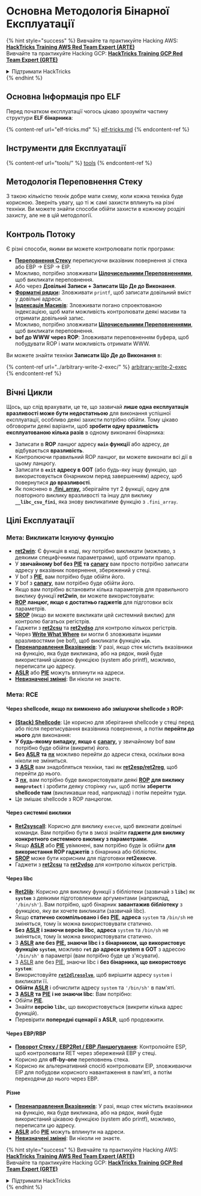 # Основна Методологія Бінарної Експлуатації

{% hint style="success" %}
Вивчайте та практикуйте Hacking AWS:<img src="/.gitbook/assets/arte.png" alt="" data-size="line">[**HackTricks Training AWS Red Team Expert (ARTE)**](https://training.hacktricks.xyz/courses/arte)<img src="/.gitbook/assets/arte.png" alt="" data-size="line">\
Вивчайте та практикуйте Hacking GCP: <img src="/.gitbook/assets/grte.png" alt="" data-size="line">[**HackTricks Training GCP Red Team Expert (GRTE)**<img src="/.gitbook/assets/grte.png" alt="" data-size="line">](https://training.hacktricks.xyz/courses/grte)

<details>

<summary>Підтримати HackTricks</summary>

* Перевірте [**плани підписки**](https://github.com/sponsors/carlospolop)!
* **Приєднуйтесь до** 💬 [**групи Discord**](https://discord.gg/hRep4RUj7f) або [**групи Telegram**](https://t.me/peass) або **слідкуйте** за нами в **Twitter** 🐦 [**@hacktricks\_live**](https://twitter.com/hacktricks\_live)**.**
* **Діліться хакерськими трюками, надсилаючи PR до** [**HackTricks**](https://github.com/carlospolop/hacktricks) та [**HackTricks Cloud**](https://github.com/carlospolop/hacktricks-cloud) репозиторіїв на GitHub.

</details>
{% endhint %}

## Основна Інформація про ELF

Перед початком експлуатації чогось цікаво зрозуміти частину структури **ELF бінарника**:

{% content-ref url="elf-tricks.md" %}
[elf-tricks.md](elf-tricks.md)
{% endcontent-ref %}

## Інструменти для Експлуатації

{% content-ref url="tools/" %}
[tools](tools/)
{% endcontent-ref %}

## Методологія Переповнення Стеку

З такою кількістю технік добре мати схему, коли кожна техніка буде корисною. Зверніть увагу, що ті ж самі захисти вплинуть на різні техніки. Ви можете знайти способи обійти захисти в кожному розділі захисту, але не в цій методології.

## Контроль Потоку

Є різні способи, якими ви можете контролювати потік програми:

* [**Переповнення Стеку**](../stack-overflow/) переписуючи вказівник повернення зі стека або EBP -> ESP -> EIP.
* Можливо, потрібно зловживати [**Цілочисельними Переповненнями**](../integer-overflow.md), щоб викликати переповнення.
* Або через **Довільні Записи + Записати Що Де до Виконання**.
* [**Форматні рядки**](../format-strings/)**:** Зловживати `printf`, щоб записати довільний вміст у довільні адреси.
* [**Індексація Масивів**](../array-indexing.md): Зловживати погано спроектованою індексацією, щоб мати можливість контролювати деякі масиви та отримати довільний запис.
* Можливо, потрібно зловживати [**Цілочисельними Переповненнями**](../integer-overflow.md), щоб викликати переповнення.
* **bof до WWW через ROP**: Зловживати переповненням буфера, щоб побудувати ROP і мати можливість отримати WWW.

Ви можете знайти техніки **Записати Що Де до Виконання** в:

{% content-ref url="../arbitrary-write-2-exec/" %}
[arbitrary-write-2-exec](../arbitrary-write-2-exec/)
{% endcontent-ref %}

## Вічні Цикли

Щось, що слід врахувати, це те, що зазвичай **лише одна експлуатація вразливості може бути недостатньою** для виконання успішної експлуатації, особливо деякі захисти потрібно обійти. Тому цікаво обговорити деякі варіанти, щоб **зробити одну вразливість експлуатованою кілька разів** в одному виконанні бінарника:

* Записати в **ROP** ланцюг адресу **`main` функції** або адресу, де відбувається **вразливість**.
* Контролюючи правильний ROP ланцюг, ви можете виконати всі дії в цьому ланцюгу.
* Записати в **`exit` адресу в GOT** (або будь-яку іншу функцію, що використовується бінарником перед завершенням) адресу, щоб повернутися **до вразливості**.
* Як пояснено в [**.fini\_array**](../arbitrary-write-2-exec/www2exec-.dtors-and-.fini\_array.md#eternal-loop)**,** зберігайте тут 2 функції, одну для повторного виклику вразливості та іншу для виклику **`__libc_csu_fini`**, яка знову викликатиме функцію з `.fini_array`.

## Цілі Експлуатації

### Мета: Викликати Існуючу функцію

* [**ret2win**](./#ret2win): Є функція в коді, яку потрібно викликати (можливо, з деякими специфічними параметрами), щоб отримати прапор.
* У **звичайному bof без** [**PIE**](../common-binary-protections-and-bypasses/pie/) **та** [**canary**](../common-binary-protections-and-bypasses/stack-canaries/) вам просто потрібно записати адресу у вказівник повернення, збережений у стеці.
* У bof з [**PIE**](../common-binary-protections-and-bypasses/pie/), вам потрібно буде обійти його.
* У bof з [**canary**](../common-binary-protections-and-bypasses/stack-canaries/), вам потрібно буде обійти його.
* Якщо вам потрібно встановити кілька параметрів для правильного виклику функції **ret2win**, ви можете використовувати:
* [**ROP**](./#rop-and-ret2...-techniques) **ланцюг, якщо є достатньо гаджетів** для підготовки всіх параметрів.
* [**SROP**](../rop-return-oriented-programing/srop-sigreturn-oriented-programming/) (якщо ви можете викликати цей системний виклик) для контролю багатьох регістрів.
* Гаджети з [**ret2csu**](../rop-return-oriented-programing/ret2csu.md) та [**ret2vdso**](../rop-return-oriented-programing/ret2vdso.md) для контролю кількох регістрів.
* Через [**Write What Where**](../arbitrary-write-2-exec/) ви могли б зловживати іншими вразливостями (не bof), щоб викликати функцію **`win`**.
* [**Перенаправлення Вказівників**](../stack-overflow/pointer-redirecting.md): У разі, якщо стек містить вказівники на функцію, яка буде викликана, або на рядок, який буде використаний цікавою функцією (system або printf), можливо, переписати цю адресу.
* [**ASLR**](../common-binary-protections-and-bypasses/aslr/) або [**PIE**](../common-binary-protections-and-bypasses/pie/) можуть вплинути на адреси.
* [**Невизначені змінні**](../stack-overflow/uninitialized-variables.md): Ви ніколи не знаєте.

### Мета: RCE

#### Через shellcode, якщо nx вимкнено або змішуючи shellcode з ROP:

* [**(Stack) Shellcode**](./#stack-shellcode): Це корисно для зберігання shellcode у стеці перед або після переписування вказівника повернення, а потім **перейти до нього** для виконання:
* **У будь-якому випадку, якщо є** [**canary**](../common-binary-protections-and-bypasses/stack-canaries/)**,** у звичайному bof вам потрібно буде обійти (викрити) його.
* **Без** [**ASLR**](../common-binary-protections-and-bypasses/aslr/) **та** [**nx**](../common-binary-protections-and-bypasses/no-exec-nx.md) можливо перейти до адреси стека, оскільки вона ніколи не зміниться.
* **З** [**ASLR**](../common-binary-protections-and-bypasses/aslr/) вам знадобляться техніки, такі як [**ret2esp/ret2reg**](../rop-return-oriented-programing/ret2esp-ret2reg.md), щоб перейти до нього.
* **З** [**nx**](../common-binary-protections-and-bypasses/no-exec-nx.md), вам потрібно буде використовувати деякі [**ROP**](../rop-return-oriented-programing/) **для виклику `memprotect`** і зробити деяку сторінку `rwx`, щоб потім **зберегти shellcode там** (викликавши read, наприклад) і потім перейти туди.
* Це змішає shellcode з ROP ланцюгом.

#### Через системні виклики

* [**Ret2syscall**](../rop-return-oriented-programing/rop-syscall-execv/): Корисно для виклику `execve`, щоб виконати довільні команди. Вам потрібно бути в змозі знайти **гаджети для виклику конкретного системного виклику з параметрами**.
* Якщо [**ASLR**](../common-binary-protections-and-bypasses/aslr/) або [**PIE**](../common-binary-protections-and-bypasses/pie/) увімкнені, вам потрібно буде їх обійти **для використання ROP гаджетів** з бінарника або бібліотек.
* [**SROP**](../rop-return-oriented-programing/srop-sigreturn-oriented-programming/) може бути корисним для підготовки **ret2execve**.
* Гаджети з [**ret2csu**](../rop-return-oriented-programing/ret2csu.md) та [**ret2vdso**](../rop-return-oriented-programing/ret2vdso.md) для контролю кількох регістрів.

#### Через libc

* [**Ret2lib**](../rop-return-oriented-programing/ret2lib/): Корисно для виклику функції з бібліотеки (зазвичай з **`libc`**) як **`system`** з деякими підготовленими аргументами (наприклад, `'/bin/sh'`). Вам потрібно, щоб бінарник **завантажив бібліотеку** з функцією, яку ви хочете викликати (зазвичай libc).
* Якщо **статично скомпільовано і без** [**PIE**](../common-binary-protections-and-bypasses/pie/), **адреса** `system` та `/bin/sh` не зміняться, тому їх можна використовувати статично.
* **Без** [**ASLR**](../common-binary-protections-and-bypasses/aslr/) **і знаючи версію libc**, **адреса** `system` та `/bin/sh` не зміняться, тому їх можна використовувати статично.
* З [**ASLR**](../common-binary-protections-and-bypasses/aslr/) **але без** [**PIE**](../common-binary-protections-and-bypasses/pie/)**, знаючи libc і з бінарником, що використовує функцію `system`**, можливо **`ret` до адреси system в GOT** з адресою `'/bin/sh'` в параметрі (вам потрібно буде це з'ясувати).
* З [ASLR](../common-binary-protections-and-bypasses/aslr/) але без [PIE](../common-binary-protections-and-bypasses/pie/), знаючи libc і **без бінарника, що використовує `system`**:
* Використовуйте [**`ret2dlresolve`**](../rop-return-oriented-programing/ret2dlresolve.md), щоб вирішити адресу `system` і викликати її.
* **Обійти** [**ASLR**](../common-binary-protections-and-bypasses/aslr/) і обчислити адресу `system` та `'/bin/sh'` в пам'яті.
* **З** [**ASLR**](../common-binary-protections-and-bypasses/aslr/) **та** [**PIE**](../common-binary-protections-and-bypasses/pie/) **і не знаючи libc**: Вам потрібно:
* Обійти [**PIE**](../common-binary-protections-and-bypasses/pie/).
* Знайти **версію `libc`**, що використовується (викрити кілька адрес функцій).
* Перевірити **попередні сценарії з ASLR**, щоб продовжити.

#### Через EBP/RBP

* [**Поворот Стеку / EBP2Ret / EBP Ланцюгування**](../stack-overflow/stack-pivoting-ebp2ret-ebp-chaining.md): Контролюйте ESP, щоб контролювати RET через збережений EBP у стеці.
* Корисно для **off-by-one** переповнень стека.
* Корисно як альтернативний спосіб контролювати EIP, зловживаючи EIP для побудови корисного навантаження в пам'яті, а потім переходячи до нього через EBP.

#### Різне

* [**Перенаправлення Вказівників**](../stack-overflow/pointer-redirecting.md): У разі, якщо стек містить вказівники на функцію, яка буде викликана, або на рядок, який буде використаний цікавою функцією (system або printf), можливо, переписати цю адресу.
* [**ASLR**](../common-binary-protections-and-bypasses/aslr/) або [**PIE**](../common-binary-protections-and-bypasses/pie/) можуть вплинути на адреси.
* [**Невизначені змінні**](../stack-overflow/uninitialized-variables.md): Ви ніколи не знаєте.

{% hint style="success" %}
Вивчайте та практикуйте Hacking AWS:<img src="/.gitbook/assets/arte.png" alt="" data-size="line">[**HackTricks Training AWS Red Team Expert (ARTE)**](https://training.hacktricks.xyz/courses/arte)<img src="/.gitbook/assets/arte.png" alt="" data-size="line">\
Вивчайте та практикуйте Hacking GCP: <img src="/.gitbook/assets/grte.png" alt="" data-size="line">[**HackTricks Training GCP Red Team Expert (GRTE)**<img src="/.gitbook/assets/grte.png" alt="" data-size="line">](https://training.hacktricks.xyz/courses/grte)

<details>

<summary>Підтримати HackTricks</summary>

* Перевірте [**плани підписки**](https://github.com/sponsors/carlospolop)!
* **Приєднуйтесь до** 💬 [**групи Discord**](https://discord.gg/hRep4RUj7f) або [**групи Telegram**](https://t.me/peass) або **слідкуйте** за нами в **Twitter** 🐦 [**@hacktricks\_live**](https://twitter.com/hacktricks\_live)**.**
* **Діліться хакерськими трюками, надсилаючи PR до** [**HackTricks**](https://github.com/carlospolop/hacktricks) та [**HackTricks Cloud**](https://github.com/carlospolop/hacktricks-cloud) репозиторіїв на GitHub.

</details>
{% endhint %}
